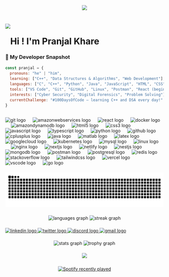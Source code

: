 <div align="center">
  <img height="200" src="https://media0.giphy.com/media/v1.Y2lkPTc5MGI3NjExaTVvcHY4emQzbHNneGlhZXNndjBueGRkNDQ0Z3h2dWt3eWltbmttbyZlcD12MV9pbnRlcm5hbF9naWZfYnlfaWQmY3Q9Zw/26xBukhJ0i8KXADYc/giphy.gif"  />
</div>

###

<br clear="both">

<img align="left" height="80" src="https://media4.giphy.com/media/v1.Y2lkPTc5MGI3NjExdTFpZ2t4cGhpYmF2bGxtMzVlano3dXZzbHlzMjF2bWNia3dkbnJ0YiZlcD12MV9pbnRlcm5hbF9naWZfYnlfaWQmY3Q9cw/oevHmZhdvnm5yuQdPX/giphy.gif"  />

###

<h1 align="left">Hi ! I'm Pranjal Khare</h1>

### 🧠 My Developer Snapshot

```javascript
const pranjal = {
  pronouns: "he" | "him",
  learning: ["C++", "Data Structures & Algorithms", "Web Development"],
  languages: ["C", "C++", "Python", "Java", "JavaScript", "HTML", "CSS"],
  tools: ["VS Code", "Git", "GitHub", "Linux", "Postman", "React (beginner)"],
  interests: ["Cyber Security", "Digital Forensics", "Problem Solving"],
  currentChallenge: "#100DaysOfCode — learning C++ and DSA every day!"
}
```
<br clear="both">

<div align="left">
  <img src="https://skillicons.dev/icons?i=git" height="40" alt="git logo"  />
  <img width="14" />
  <img src="https://skillicons.dev/icons?i=aws" height="40" alt="amazonwebservices logo"  />
  <img width="14" />
  <img src="https://skillicons.dev/icons?i=react" height="40" alt="react logo"  />
  <img width="14" />
  <img src="https://skillicons.dev/icons?i=docker" height="40" alt="docker logo"  />
  <img width="14" />
  <img src="https://skillicons.dev/icons?i=dynamodb" height="40" alt="amazondynamodb logo"  />
  <img width="14" />
  <img src="https://cdn.jsdelivr.net/gh/devicons/devicon/icons/html5/html5-original.svg" height="40" alt="html5 logo"  />
  <img width="14" />
  <img src="https://cdn.jsdelivr.net/gh/devicons/devicon/icons/css3/css3-original.svg" height="40" alt="css3 logo"  />
  <img width="14" />
  <img src="https://cdn.jsdelivr.net/gh/devicons/devicon/icons/javascript/javascript-original.svg" height="40" alt="javascript logo"  />
  <img width="14" />
  <img src="https://skillicons.dev/icons?i=ts" height="40" alt="typescript logo"  />
  <img width="14" />
  <img src="https://cdn.jsdelivr.net/gh/devicons/devicon/icons/python/python-original.svg" height="40" alt="python logo"  />
  <img width="14" />
  <img src="https://skillicons.dev/icons?i=github" height="40" alt="github logo"  />
  <img width="14" />
  <img src="https://cdn.jsdelivr.net/gh/devicons/devicon/icons/cplusplus/cplusplus-original.svg" height="40" alt="cplusplus logo"  />
  <img width="14" />
  <img src="https://cdn.jsdelivr.net/gh/devicons/devicon/icons/java/java-original.svg" height="40" alt="java logo"  />
  <img width="14" />
  <img src="https://skillicons.dev/icons?i=matlab" height="40" alt="matlab logo"  />
  <img width="14" />
  <img src="https://skillicons.dev/icons?i=latex" height="40" alt="latex logo"  />
  <img width="14" />
  <img src="https://skillicons.dev/icons?i=gcp" height="40" alt="googlecloud logo"  />
  <img width="14" />
  <img src="https://skillicons.dev/icons?i=kubernetes" height="40" alt="kubernetes logo"  />
  <img width="14" />
  <img src="https://skillicons.dev/icons?i=mysql" height="40" alt="mysql logo"  />
  <img width="14" />
  <img src="https://skillicons.dev/icons?i=linux" height="40" alt="linux logo"  />
  <img width="14" />
  <img src="https://skillicons.dev/icons?i=nginx" height="40" alt="nginx logo"  />
  <img width="14" />
  <img src="https://skillicons.dev/icons?i=nextjs" height="40" alt="nextjs logo"  />
  <img width="14" />
  <img src="https://skillicons.dev/icons?i=netlify" height="40" alt="netlify logo"  />
  <img width="14" />
  <img src="https://skillicons.dev/icons?i=nestjs" height="40" alt="nestjs logo"  />
  <img width="14" />
  <img src="https://skillicons.dev/icons?i=mongodb" height="40" alt="mongodb logo"  />
  <img width="14" />
  <img src="https://skillicons.dev/icons?i=postman" height="40" alt="postman logo"  />
  <img width="14" />
  <img src="https://skillicons.dev/icons?i=postgres" height="40" alt="postgresql logo"  />
  <img width="14" />
  <img src="https://skillicons.dev/icons?i=redis" height="40" alt="redis logo"  />
  <img width="14" />
  <img src="https://skillicons.dev/icons?i=stackoverflow" height="40" alt="stackoverflow logo"  />
  <img width="14" />
  <img src="https://skillicons.dev/icons?i=tailwind" height="40" alt="tailwindcss logo"  />
  <img width="14" />
  <img src="https://skillicons.dev/icons?i=vercel" height="40" alt="vercel logo"  />
  <img width="14" />
  <img src="https://skillicons.dev/icons?i=vscode" height="40" alt="vscode logo"  />
  <img width="14" />
  <img src="https://cdn.jsdelivr.net/gh/devicons/devicon/icons/go/go-original.svg" height="40" alt="go logo"  />
</div>

###

<img src="https://raw.githubusercontent.com/pranjalkhare2004/pranjalkhare2004/output/snake.svg" alt="Snake animation" />

###

<div align="center">
  <img src="https://github-readme-stats.vercel.app/api/top-langs?username=pranjalkhare2004&locale=en&hide_title=false&layout=compact&card_width=320&langs_count=5&theme=codeSTACKr&hide_border=false" height="150" alt="languages graph"  />
  <img src="https://streak-stats.demolab.com?user=pranjalkhare2004&locale=en&mode=weekly&theme=codeSTACKr&hide_border=false&border_radius=5" height="150" alt="streak graph"  />
</div>

###

<div align="left">
  <a href="https://www.linkedin.com/in/pranjalkhare16/" target="_blank">
    <img src="https://raw.githubusercontent.com/maurodesouza/profile-readme-generator/master/src/assets/icons/social/linkedin/default.svg" width="52" height="40" alt="linkedin logo"  />
  </a>
  <a href="https://x.com/pranjal1604" target="_blank">
    <img src="https://raw.githubusercontent.com/maurodesouza/profile-readme-generator/master/src/assets/icons/social/twitter/default.svg" width="52" height="40" alt="twitter logo"  />
  </a>
  <a href="discord.com/users/pranjal16204" target="_blank">
    <img src="https://raw.githubusercontent.com/maurodesouza/profile-readme-generator/master/src/assets/icons/social/discord/default.svg" width="52" height="40" alt="discord logo"  />
  </a>
  <a href="pranjalkhare2004@gmail.com" target="_blank">
    <img src="https://raw.githubusercontent.com/maurodesouza/profile-readme-generator/master/src/assets/icons/social/gmail/default.svg" width="52" height="40" alt="gmail logo"  />
  </a>
</div>

###

<div align="center">
  <img src="https://github-readme-stats.vercel.app/api?username=pranjalkhare2004&hide_title=false&hide_rank=true&show_icons=true&include_all_commits=true&count_private=true&disable_animations=false&theme=codeSTACKr&locale=en&hide_border=false&order=1" height="150" alt="stats graph"  />
  <img src="https://github-profile-trophy.vercel.app?username=pranjalkhare2004&theme=darkhub&column=-1&row=1&margin-w=8&margin-h=8&no-bg=false&no-frame=true&order=4" height="150" alt="trophy graph"  />
</div>

###

<div align="center">
  <img src="https://visitor-badge.laobi.icu/badge?page_id=pranjalkhare2004.pranjalkhare2004&left_text=Visitors"  />
</div>

###

<div align="center">
  <a href="https://open.spotify.com/user/31en4likq63fxosn5smitdtqv4ce">
    <img src="https://spotify-recently-played-readme.vercel.app/api?user=31en4likq63fxosn5smitdtqv4ce&count=5&unique=true" alt="Spotify recently played"  />
  </a>
</div>

###
